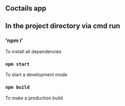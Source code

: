 ## Coctails app

## In the project directory via cmd run

### 'npm i'
To install all dependencies

### `npm start`
To start a development mode

### `npm build`

To make a production build
